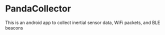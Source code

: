 # PandaCollector
This is an android app to collect inertial sensor data, WiFi packets, and BLE beacons
